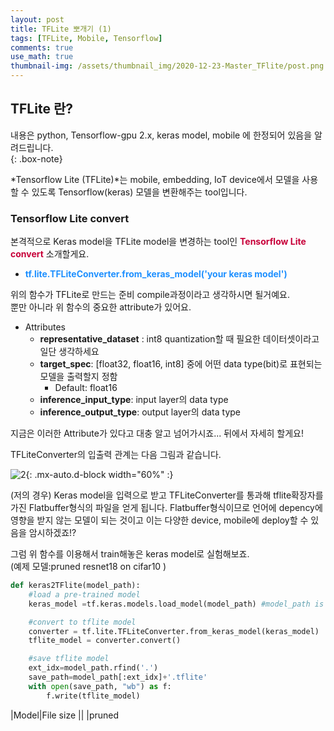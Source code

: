 ```yaml
---
layout: post
title: TFLite 뽀개기 (1)
tags: [TFLite, Mobile, Tensorflow]
comments: true
use_math: true
thumbnail-img: /assets/thumbnail_img/2020-12-23-Master_TFlite/post.png
---
```


## TFLite 란?  
내용은 python, Tensorflow-gpu 2.x, keras model, mobile 에 한정되어 있음을 알려드립니다.  
{: .box-note}

*Tensorflow Lite (TFLite)*는 mobile, embedding, IoT device에서 모델을 사용할 수 있도록 Tensorflow(keras) 모델을 변환해주는 tool입니다.


### Tensorflow Lite convert

본격적으로 Keras model을 TFLite model을 변경하는 tool인 <span style="color:#C70039">**Tensorflow Lite convert**</span> 소개할게요.

- <span style="color:DodgerBlue">**tf.lite.TFLiteConverter.from_keras_model('your keras model')**</span>

위의 함수가 TFLite로 만드는 준비 compile과정이라고 생각하시면 될거예요.  
뿐만 아니라 위 함수의 중요한 attribute가 있어요.

- Attributes
	- **representative_dataset** : int8 quantization할 때 필요한 데이터셋이라고 일단 생각하세요
	- **target_spec**: [float32, float16, int8] 중에 어떤 data type(bit)로 표현되는 모델을 출력할지 정함
		- Default: float16
	- **inference_input_type**: input layer의 data type
	- **inference_output_type**: output layer의 data type

지금은 이러한 Attribute가 있다고 대충 알고 넘어가시죠... 뒤에서 자세히 할게요!

TFLiteConverter의 입출력 관계는 다음 그림과 같습니다.

![2](https://da2so.github.io/assets/post_img/2020-12-23-Master_TFlite/1.png){: .mx-auto.d-block width="60%" :}

(저의 경우) Keras model을 입력으로 받고 TFLiteConverter를 통과해 tflite확장자를 가진 Flatbuffer형식의 파일을 얻게 됩니다.
Flatbuffer형식이므로 언어에 depency에 영향을 받지 않는 모델이 되는 것이고 이는 다양한 device, mobile에 deploy할 수 있음을 암시하겠죠!?

그럼 위 함수를 이용해서 train해놓은 keras model로 실험해보죠.  
(예제 모델:pruned resnet18 on cifar10 )


```python
def keras2TFlite(model_path):
    #load a pre-trained model
    keras_model =tf.keras.models.load_model(model_path) #model_path is 'cifar10_resnet18_pruned.h5'

    #convert to tflite model
    converter = tf.lite.TFLiteConverter.from_keras_model(keras_model)
    tflite_model = converter.convert()

    #save tflite model
    ext_idx=model_path.rfind('.')
    save_path=model_path[:ext_idx]+'.tflite'
    with open(save_path, "wb") as f:
        f.write(tflite_model)
```

|Model|File size ||
|pruned
